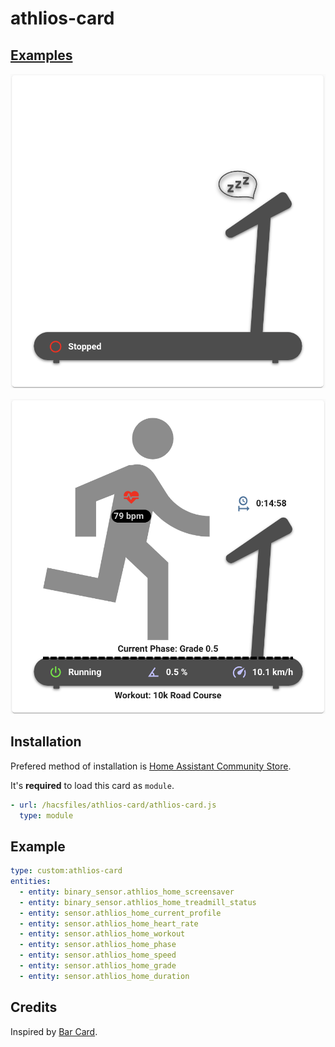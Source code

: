 
# athlios-card

## [Examples](#examples-1)

![Stopped](https://github.com/firkeuf/athlios-card/blob/master/images/stopped.png?raw=true)

![Running](https://github.com/firkeuf/athlios-card/blob/master/images/running.png?raw=true)

## Installation

Prefered method of installation is [Home Assistant Community Store](https://github.com/hacs/integration).

It's **required** to load this card as `module`.

```yaml
- url: /hacsfiles/athlios-card/athlios-card.js
  type: module
```

## Example

```yaml
type: custom:athlios-card
entities:
  - entity: binary_sensor.athlios_home_screensaver
  - entity: binary_sensor.athlios_home_treadmill_status
  - entity: sensor.athlios_home_current_profile
  - entity: sensor.athlios_home_heart_rate
  - entity: sensor.athlios_home_workout
  - entity: sensor.athlios_home_phase
  - entity: sensor.athlios_home_speed
  - entity: sensor.athlios_home_grade
  - entity: sensor.athlios_home_duration
```


## Credits

Inspired by [Bar Card](https://github.com/custom-cards/bar-card).

